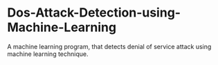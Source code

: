 # Dos-Attack-Detection-using-Machine-Learning
A machine learning program, that detects denial of service attack using machine learning technique.
